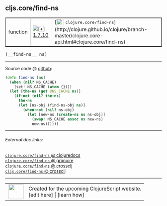 ## cljs.core/find-ns



 <table border="1">
<tr>
<td>function</td>
<td><a href="https://github.com/cljsinfo/cljs-api-docs/tree/1.7.10"><img valign="middle" alt="[+] 1.7.10" title="Added in 1.7.10" src="https://img.shields.io/badge/+-1.7.10-lightgrey.svg"></a> </td>
<td>
[<img height="24px" valign="middle" src="http://i.imgur.com/1GjPKvB.png"> <samp>clojure.core/find-ns</samp>](http://clojure.github.io/clojure/branch-master/clojure.core-api.html#clojure.core/find-ns)
</td>
</tr>
</table>


 <samp>
(__find-ns__ ns)<br>
</samp>

---







Source code @ [github](https://github.com/clojure/clojurescript/blob/r1.8.34/src/main/cljs/cljs/core.cljs#L10418-L10428):

```clj
(defn find-ns [ns]
  (when (nil? NS_CACHE)
    (set! NS_CACHE (atom {})))
  (let [the-ns (get @NS_CACHE ns)]
    (if-not (nil? the-ns)
      the-ns
      (let [ns-obj (find-ns-obj ns)]
        (when-not (nil? ns-obj)
          (let [new-ns (create-ns ns ns-obj)]
            (swap! NS_CACHE assoc ns new-ns)
            new-ns))))))
```

<!--
Repo - tag - source tree - lines:

 <pre>
clojurescript @ r1.8.34
└── src
    └── main
        └── cljs
            └── cljs
                └── <ins>[core.cljs:10418-10428](https://github.com/clojure/clojurescript/blob/r1.8.34/src/main/cljs/cljs/core.cljs#L10418-L10428)</ins>
</pre>

-->

---



###### External doc links:

[`clojure.core/find-ns` @ clojuredocs](http://clojuredocs.org/clojure.core/find-ns)<br>
[`clojure.core/find-ns` @ grimoire](http://conj.io/store/v1/org.clojure/clojure/1.7.0-beta3/clj/clojure.core/find-ns/)<br>
[`clojure.core/find-ns` @ crossclj](http://crossclj.info/fun/clojure.core/find-ns.html)<br>
[`cljs.core/find-ns` @ crossclj](http://crossclj.info/fun/cljs.core.cljs/find-ns.html)<br>

---

 <table>
<tr><td>
<img valign="middle" align="right" width="48px" src="http://i.imgur.com/Hi20huC.png">
</td><td>
Created for the upcoming ClojureScript website.<br>
[edit here] | [learn how]
</td></tr></table>

[edit here]:https://github.com/cljsinfo/cljs-api-docs/blob/master/cljsdoc/cljs.core/find-ns.cljsdoc
[learn how]:https://github.com/cljsinfo/cljs-api-docs/wiki/cljsdoc-files

<!--

This information was too distracting to show to readers, but I'll leave it
commented here since it is helpful to:

- pretty-print the data used to generate this document
- and show how to retrieve that data



The API data for this symbol:

```clj
{:ns "cljs.core",
 :name "find-ns",
 :signature ["[ns]"],
 :history [["+" "1.7.10"]],
 :type "function",
 :full-name-encode "cljs.core/find-ns",
 :source {:code "(defn find-ns [ns]\n  (when (nil? NS_CACHE)\n    (set! NS_CACHE (atom {})))\n  (let [the-ns (get @NS_CACHE ns)]\n    (if-not (nil? the-ns)\n      the-ns\n      (let [ns-obj (find-ns-obj ns)]\n        (when-not (nil? ns-obj)\n          (let [new-ns (create-ns ns ns-obj)]\n            (swap! NS_CACHE assoc ns new-ns)\n            new-ns))))))",
          :title "Source code",
          :repo "clojurescript",
          :tag "r1.8.34",
          :filename "src/main/cljs/cljs/core.cljs",
          :lines [10418 10428]},
 :full-name "cljs.core/find-ns",
 :clj-symbol "clojure.core/find-ns"}

```

Retrieve the API data for this symbol:

```clj
;; from Clojure REPL
(require '[clojure.edn :as edn])
(-> (slurp "https://raw.githubusercontent.com/cljsinfo/cljs-api-docs/catalog/cljs-api.edn")
    (edn/read-string)
    (get-in [:symbols "cljs.core/find-ns"]))
```

-->
